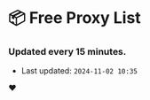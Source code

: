 # :package: Free Proxy List
### Updated every 15 minutes.

- Last updated: `2024-11-02 10:35`

:heart:
